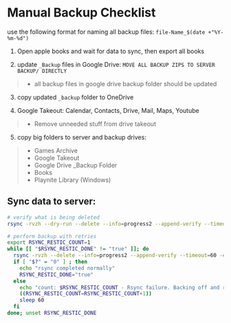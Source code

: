 # Manual Backup Checklist

use the following format for naming all backup files: `file-Name_$(date +"%Y-%m-%d")`

1) Open apple books and wait for data to sync, then export all books

2) update `_Backup` files in Google Drive: `MOVE ALL BACKUP ZIPS TO SERVER BACKUP/ DIRECTLY`
> - all backup files in google drive backup folder should be updated  

3) copy updated `_backup` folder to OneDrive

4) Google Takeout: Calendar, Contacts, Drive, Mail, Maps, Youtube
> - Remove unneeded stuff from drive takeout

5) copy big folders to server and backup drives:
> - Games Archive
> - Google Takeout
> - Google Drive _Backup Folder
> - Books
> - Playnite Library (Windows)

## Sync data to server:
```bash
# verify what is being deleted
rsync -rvzh --dry-run --delete --info=progress2 --append-verify --timeout=60 -e 'ssh -p 2215' "/mnt/g/BACKUP/" "bevrist@play.brettevrist.net:/mnt/6TB-5400RPM/BACKUP/" | grep "deleting"
```
```bash
# perform backup with retries
export RSYNC_RESTIC_COUNT=1
while [[ "$RSYNC_RESTIC_DONE" != "true" ]]; do
  rsync -rvzh --delete --info=progress2 --append-verify --timeout=60 -e 'ssh -p 2215' "/mnt/g/BACKUP/" "bevrist@play.brettevrist.net:/mnt/6TB-5400RPM/BACKUP/"
  if [ "$?" = "0" ] ; then
    echo "rsync completed normally"
    RSYNC_RESTIC_DONE="true"
  else
    echo "count: $RSYNC_RESTIC_COUNT - Rsync failure. Backing off and retrying..."
    ((RSYNC_RESTIC_COUNT=RSYNC_RESTIC_COUNT+1))
    sleep 60
  fi
done; unset RSYNC_RESTIC_DONE
```
